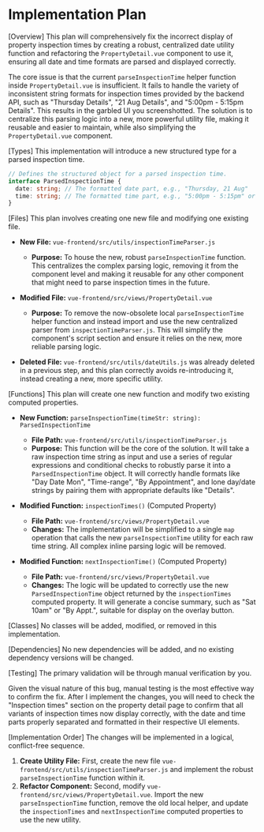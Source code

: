 # Implementation Plan

[Overview]
This plan will comprehensively fix the incorrect display of property inspection times by creating a robust, centralized date utility function and refactoring the `PropertyDetail.vue` component to use it, ensuring all date and time formats are parsed and displayed correctly.

The core issue is that the current `parseInspectionTime` helper function inside `PropertyDetail.vue` is insufficient. It fails to handle the variety of inconsistent string formats for inspection times provided by the backend API, such as "Thursday Details", "21 Aug Details", and "5:00pm - 5:15pm Details". This results in the garbled UI you screenshotted. The solution is to centralize this parsing logic into a new, more powerful utility file, making it reusable and easier to maintain, while also simplifying the `PropertyDetail.vue` component.

[Types]
This implementation will introduce a new structured type for a parsed inspection time.

```typescript
// Defines the structured object for a parsed inspection time.
interface ParsedInspectionTime {
  date: string; // The formatted date part, e.g., "Thursday, 21 Aug"
  time: string; // The formatted time part, e.g., "5:00pm - 5:15pm" or "By Appointment"
}
```

[Files]
This plan involves creating one new file and modifying one existing file.

- **New File:** `vue-frontend/src/utils/inspectionTimeParser.js`
  - **Purpose:** To house the new, robust `parseInspectionTime` function. This centralizes the complex parsing logic, removing it from the component level and making it reusable for any other component that might need to parse inspection times in the future.

- **Modified File:** `vue-frontend/src/views/PropertyDetail.vue`
  - **Purpose:** To remove the now-obsolete local `parseInspectionTime` helper function and instead import and use the new centralized parser from `inspectionTimeParser.js`. This will simplify the component's script section and ensure it relies on the new, more reliable parsing logic.

- **Deleted File:** `vue-frontend/src/utils/dateUtils.js` was already deleted in a previous step, and this plan correctly avoids re-introducing it, instead creating a new, more specific utility.

[Functions]
This plan will create one new function and modify two existing computed properties.

- **New Function:** `parseInspectionTime(timeStr: string): ParsedInspectionTime`
  - **File Path:** `vue-frontend/src/utils/inspectionTimeParser.js`
  - **Purpose:** This function will be the core of the solution. It will take a raw inspection time string as input and use a series of regular expressions and conditional checks to robustly parse it into a `ParsedInspectionTime` object. It will correctly handle formats like "Day Date Mon", "Time-range", "By Appointment", and lone day/date strings by pairing them with appropriate defaults like "Details".

- **Modified Function:** `inspectionTimes()` (Computed Property)
  - **File Path:** `vue-frontend/src/views/PropertyDetail.vue`
  - **Changes:** The implementation will be simplified to a single `map` operation that calls the new `parseInspectionTime` utility for each raw time string. All complex inline parsing logic will be removed.

- **Modified Function:** `nextInspectionTime()` (Computed Property)
  - **File Path:** `vue-frontend/src/views/PropertyDetail.vue`
  - **Changes:** The logic will be updated to correctly use the new `ParsedInspectionTime` object returned by the `inspectionTimes` computed property. It will generate a concise summary, such as "Sat 10am" or "By Appt.", suitable for display on the overlay button.

[Classes]
No classes will be added, modified, or removed in this implementation.

[Dependencies]
No new dependencies will be added, and no existing dependency versions will be changed.

[Testing]
The primary validation will be through manual verification by you.

Given the visual nature of this bug, manual testing is the most effective way to confirm the fix. After I implement the changes, you will need to check the "Inspection times" section on the property detail page to confirm that all variants of inspection times now display correctly, with the date and time parts properly separated and formatted in their respective UI elements.

[Implementation Order]
The changes will be implemented in a logical, conflict-free sequence.

1.  **Create Utility File:** First, create the new file `vue-frontend/src/utils/inspectionTimeParser.js` and implement the robust `parseInspectionTime` function within it.
2.  **Refactor Component:** Second, modify `vue-frontend/src/views/PropertyDetail.vue`. Import the new `parseInspectionTime` function, remove the old local helper, and update the `inspectionTimes` and `nextInspectionTime` computed properties to use the new utility.
